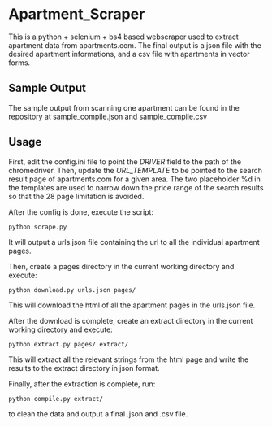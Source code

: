 # Apartment_Scraper

This is a python + selenium + bs4 based webscraper used to extract apartment data from apartments.com. The final output is a json file with the desired apartment informations, and a csv file with apartments in vector forms.

## Sample Output

The sample output from scanning one apartment can be found in the repository at sample_compile.json and sample_compile.csv

## Usage

First, edit the config.ini file to point the _DRIVER_ field to the path of the chromedriver. Then, update the _URL_TEMPLATE_ to be pointed to the search result page of apartments.com for a given area. The two placeholder %d in the templates are used to narrow down the price range of the search results so that the 28 page limitation is avoided.

After the config is done, execute the script:

```
python scrape.py
```

It will output a urls.json file containing the url to all the individual apartment pages.

Then, create a pages directory in the current working directory and execute:

```
python download.py urls.json pages/
```

This will download the html of all the apartment pages in the urls.json file.

After the download is complete, create an extract directory in the current working directory and execute:

```
python extract.py pages/ extract/
```

This will extract all the relevant strings from the html page and write the results to the extract directory in json format.

Finally, after the extraction is complete, run:

```
python compile.py extract/
```

to clean the data and output a final .json and .csv file.
